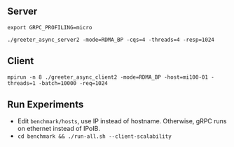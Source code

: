 ## Server

`export GRPC_PROFILING=micro`

`./greeter_async_server2 -mode=RDMA_BP -cqs=4 -threads=4 -resp=1024`

## Client
`mpirun -n 8 ./greeter_async_client2 -mode=RDMA_BP -host=mi100-01 -threads=1 -batch=10000 -req=1024`


## Run Experiments
- Edit `benchmark/hosts`, use IP instead of hostname. Otherwise, gRPC runs on ethernet instead of IPoIB.
- `cd benchmark && ./run-all.sh --client-scalability`